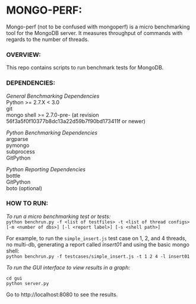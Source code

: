 # MONGO-PERF:

Mongo-perf (not to be confused with mongoperf) is a micro benchmarking tool for the MongoDB server. It measures throughput of commands with regards to the number of threads.

### OVERVIEW:
This repo contains scripts to run benchmark tests for MongoDB.

### DEPENDENCIES:
*General Benchmarking Dependencies*  
Python >= 2.7.X < 3.0  
git  
mongo shell >= 2.7.0-pre- (at revision 56f3a5f0f10377b8dc13a22d59b7f90bd173411f or newer)  

*Python Benchmarking Dependencies*  
argparse  
pymongo  
subprocess  
GitPython  

*Python Reporting Dependencies*  
bottle  
GitPython  
boto (optional)  

### HOW TO RUN:
*To run a micro benchmarking test or tests:*  
`python benchrun.py -f <list of testfiles> -t <list of thread configs> [-m <number of dbs>] [-l <report label>] [-s <shell path>]`  

For example, to run the `simple_insert.js` test case on 1, 2, and 4 threads, no multi-db, generating a report called *insert01* and using the basic mongo shell:  
`python benchrun.py -f testcases/simple_insert.js -t 1 2 4 -l insert01`

*To run the GUI interface to view results in a graph:*  
```
cd gui  
python server.py  
```
Go to http://localhost:8080 to see the results.  
